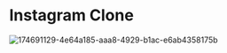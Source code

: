 # Instagram Clone
 
![174691129-4e64a185-aaa8-4929-b1ac-e6ab4358175b](https://user-images.githubusercontent.com/55853041/232611329-58409245-c9ff-4eba-83a2-c9eea32915a9.png)
